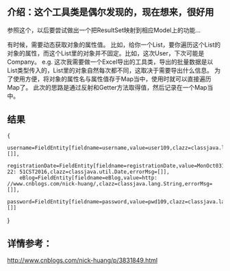 ## 介绍：这个工具类是偶尔发现的，现在想来，很好用
参照这个，以后要尝试做出一个把ResultSet映射到相应Model上的功能...

有时候，需要动态获取对象的属性值。
比如，给你一个List，要你遍历这个List的对象的属性，而这个List里的对象并不固定。比如，这次User，下次可能是Company。
e.g. 这次我需要做一个Excel导出的工具类，导出的批量数据是以List类型传入的，List里的对象自然每次都不同，这取决于需要导出什么信息。
为了使用方便，将对象的属性名与属性值存于Map当中，使用时就可以直接遍历Map了。
此次的思路是通过反射和Getter方法取得值，然后记录在一个Map当中。

## 结果
    {
    	username=FieldEntity[fieldname=username,value=user109,clazz=classjava.lang.String,errorMsg=[]],
        registrationDate=FieldEntity[fieldname=registrationDate,value=MonOct0315: 22: 51CST2016,clazz=classjava.util.Date,errorMsg=[]],
        eBlog=FieldEntity[fieldname=eBlog,value=http: //www.cnblogs.com/nick-huang/,clazz=classjava.lang.String,errorMsg=[]],
        password=FieldEntity[fieldname=password,value=pwd109,clazz=classjava.lang.String,errorMsg=[]]
   }


## 详情参考：
http://www.cnblogs.com/nick-huang/p/3831849.html